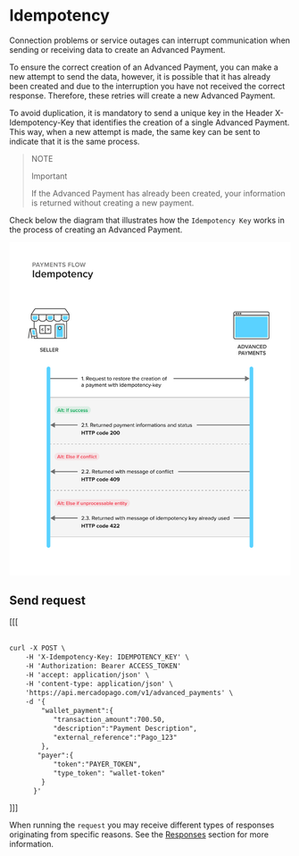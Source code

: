 # Idempotency

Connection problems or service outages can interrupt communication when sending or receiving data to create an Advanced Payment.

To ensure the correct creation of an Advanced Payment, you can make a new attempt to send the data, however, it is possible that it has already been created and due to the interruption you have not received the correct response. Therefore, these retries will create a new Advanced Payment.

To avoid duplication, it is mandatory to send a unique key in the Header X-Idempotency-Key that identifies the creation of a single Advanced Payment. This way, when a new attempt is made, the same key can be sent to indicate that it is the same process.

> NOTE
>
> Important
>
> If the Advanced Payment has already been created, your information is returned without creating a new payment.

Check below the diagram that illustrates how the `Idempotency Key` works in the process of creating an Advanced Payment.

![idempotency-flow](/images/wallet-connect/idempotency.en.png)


## Send request

[[[
```curl

curl -X POST \
    -H 'X-Idempotency-Key: IDEMPOTENCY_KEY' \
    -H 'Authorization: Bearer ACCESS_TOKEN'
    -H 'accept: application/json' \
    -H 'content-type: application/json' \
    'https://api.mercadopago.com/v1/advanced_payments' \
    -d '{
        "wallet_payment":{
           "transaction_amount":700.50,
           "description":"Payment Description",
           "external_reference":"Pago_123"     
        },
       "payer":{
           "token":"PAYER_TOKEN",
           "type_token": "wallet-token"
        }
      }'

```
]]]

When running the `request` you may receive different types of responses originating from specific reasons. See the [Responses](/developers/en/docs/wallet-connect/advanced-payments/idempotency/returns) section for more information.
